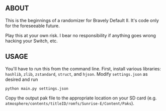 ## ABOUT

This is the beginnings of a randomizer for Bravely Default II. It's code only for the foreseeable future.

Play this at your own risk. I bear no responsibility if anything goes
wrong hacking your Switch, etc.

## USAGE

You'll have to run this from the command line. First, install various
libraries: `hashlib`, `zlib`, `zstandard`, `struct`, and
`hjson`. Modify `settings.json` as desired and run

```
python main.py settings.json
```

Copy the output pak file to the appropriate location on your SD card (e.g. `atmosphere/contents/titleID/romfs/Sunrise-E/Content/Paks`).